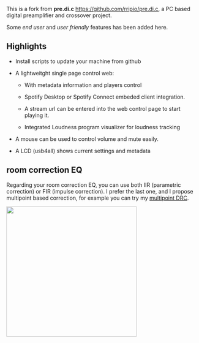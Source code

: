 This is a fork from **pre.di.c**  https://github.com/rripio/pre.di.c, a PC based digital preamplifier and crossover project.

Some *end user* and *user friendly* features has been added here.

## Highlights

- Install scripts to update your machine from github

- A lightweitght single page control web:

    - With metadata information and players control
    
    - Spotify Desktop or Spotify Connect embeded client integration.

    - A stream url can be entered into the web control page to start playing it.
    
    - Integrated Loudness program visualizer for loudness tracking

- A mouse can be used to control volume and mute easily.

- A LCD (usb4all) shows current settings and metadata


## room correction EQ

Regarding your room correction EQ, you can use both IIR (parametric correction) or FIR (impulse correction). I prefer the last one, and I propose multipoint based correction, for example you can try my [multipoint DRC](https://github.com/Rsantct/DRC).

<a href="url"><img src="https://github.com/Rsantct/pre.di.c/blob/master/pre.di.c/clients/www/images/control%20web%20v2.0b.png" align="center" width="340" ></a>
